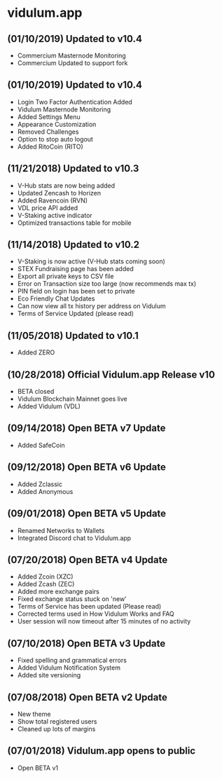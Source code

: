 # vidulum.app



(01/10/2019) Updated to v10.4
------
  * Commercium Masternode Monitoring
  * Commercium Updated to support fork



(01/10/2019) Updated to v10.4
------
  * Login Two Factor Authentication Added
  * Vidulum Masternode Monitoring
  * Added Settings Menu
  * Appearance Customization
  * Removed Challenges
  * Option to stop auto logout
  * Added RitoCoin (RITO)



(11/21/2018) Updated to v10.3
------
  * V-Hub stats are now being added
  * Updated Zencash to Horizen
  * Added Ravencoin (RVN)
  * VDL price API added
  * V-Staking active indicator
  * Optimized transactions table for mobile
  
  

(11/14/2018) Updated to v10.2
------
  * V-Staking is now active (V-Hub stats coming soon)
  * STEX Fundraising page has been added
  * Export all private keys to CSV file
  * Error on Transaction size too large (now recommends max tx)
  * PIN field on login has been set to private
  * Eco Friendly Chat Updates
  * Can now view all tx history per address on Vidulum
  * Terms of Service Updated (please read)



(11/05/2018) Updated to v10.1
------
  * Added ZERO



(10/28/2018) Official Vidulum.app Release v10
------
  * BETA closed
  * Vidulum Blockchain Mainnet goes live
  * Added Vidulum (VDL)



(09/14/2018) Open BETA v7 Update
------
  * Added SafeCoin



(09/12/2018) Open BETA v6 Update
------
  * Added Zclassic
  * Added Anonymous



(09/01/2018) Open BETA v5 Update
------
  * Renamed Networks to Wallets
  * Integrated Discord chat to Vidulum.app



(07/20/2018) Open BETA v4 Update
------
  * Added Zcoin (XZC)
  * Added Zcash (ZEC)
  * Added more exchange pairs
  * Fixed exchange status stuck on 'new'
  * Terms of Service has been updated (Please read)
  * Corrected terms used in How Vidulum Works and FAQ
  * User session will now timeout after 15 minutes of no activity



(07/10/2018) Open BETA v3 Update
------
  * Fixed spelling and grammatical errors
  * Added Vidulum Notification System
  * Added site versioning



(07/08/2018) Open BETA v2 Update
------
  * New theme
  * Show total registered users
  * Cleaned up lots of margins



(07/01/2018) Vidulum.app opens to public
------
  * Open BETA v1
